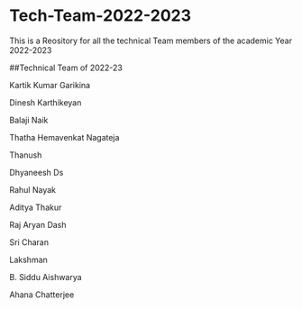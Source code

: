 # Tech-Team-2022-2023
This is a Reository for all the technical Team members of the academic Year 2022-2023

##Technical Team of 2022-23

Kartik Kumar Garikina

Dinesh Karthikeyan

Balaji Naik

Thatha Hemavenkat Nagateja

Thanush

Dhyaneesh Ds

Rahul Nayak

Aditya Thakur

Raj Aryan Dash

Sri Charan

Lakshman

B. Siddu Aishwarya

Ahana Chatterjee
